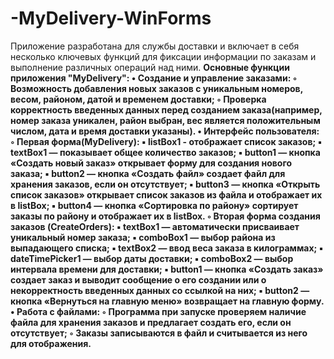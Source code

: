 # -MyDelivery-WinForms
Приложение разработана для службы доставки и включает в себя несколько ключевых функций для фиксации информации по заказам и выполнение различных операций над ними.
**Основные функции приложения "MyDelivery":
    • Создание и управление заказами:
        ◦ Возможность добавления новых заказов с уникальным номеров, весом, районом, датой и временем доставки;
        ◦ Проверка корректность введенных данных перед созданием заказа(например, номер заказа уникален, район выбран, вес является положительным числом, дата и время доставки указаны).
    • Интерфейс пользователя:
        ◦ Первая форма(MyDelivery):
            ▪ listBox1 - отображает список заказов;
            ▪ textBox1 — показывает общее количество заказов; 
            ▪ button1 —  кнопка «Создать новый заказ» открывает форму для создания нового заказа; 
            ▪ button2 — кнопка «Создать файл» создает файл для хранения заказов, если он отсутствует; 
            ▪ button3 — кнопка «Открыть список заказов» открывает список заказов из файла и отображает их в listBox; 
            ▪ button4 — кнопка «Сортировка по району» сортирует заказы по району и отображает их в listBox.
        ◦ Вторая форма создания заказов (CreateOrders):
            ▪ textBox1 — автоматически присваивает уникальный номер заказа;
            ▪ comboBox1 — выбор района из выпадающего списка;
            ▪ textBox2 — ввод веса заказа в килограммах; 
            ▪ dateTimePicker1 — выбор даты доставки;
            ▪ comboBox2 — выбор интервала времени для доставки;
            ▪ button1 — кнопка «Создать заказ» создает заказ и выводит сообщение о его создании или о некорректность введенных данных со ссылкой на них; 
            ▪ button2 — кнопка «Вернуться на главную меню» возвращает на главную форму.
    • Работа с файлами:
        ◦ Программа при запуске проверяем наличие файла для хранения заказов и предлагает создать его, если он отсутствует;
        ◦ Заказы записываются в файл и считывается из него для отображения.**
